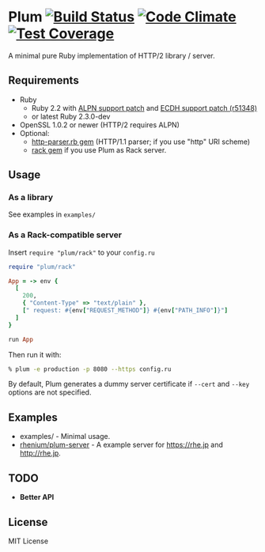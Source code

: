 # Plum [![Build Status](https://travis-ci.org/rhenium/plum.png?branch=master)](https://travis-ci.org/rhenium/plum) [![Code Climate](https://codeclimate.com/github/rhenium/plum/badges/gpa.svg)](https://codeclimate.com/github/rhenium/plum) [![Test Coverage](https://codeclimate.com/github/rhenium/plum/badges/coverage.svg)](https://codeclimate.com/github/rhenium/plum/coverage)
A minimal pure Ruby implementation of HTTP/2 library / server.

## Requirements
* Ruby
  * Ruby 2.2 with [ALPN support patch](https://gist.github.com/rhenium/b1711edcc903e8887a51) and [ECDH support patch (r51348)](https://bugs.ruby-lang.org/projects/ruby-trunk/repository/revisions/51348/diff?format=diff)
  * or latest Ruby 2.3.0-dev
* OpenSSL 1.0.2 or newer (HTTP/2 requires ALPN)
* Optional:
  * [http-parser.rb gem](https://rubygems.org/gems/http_parser.rb) (HTTP/1.1 parser; if you use "http" URI scheme)
  * [rack gem](https://rubygems.org/gems/rack) if you use Plum as Rack server.

## Usage
### As a library
See examples in `examples/`

### As a Rack-compatible server
Insert `require "plum/rack"` to your `config.ru`
```ruby
require "plum/rack"

App = -> env {
  [
    200,
    { "Content-Type" => "text/plain" },
    [" request: #{env["REQUEST_METHOD"]} #{env["PATH_INFO"]}"]
  ]
}

run App
```
Then run it with:
```sh
% plum -e production -p 8080 --https config.ru
```
By default, Plum generates a dummy server certificate if `--cert` and `--key` options are not specified.

## Examples
* examples/ - Minimal usage.
* [rhenium/plum-server](https://github.com/rhenium/plum-server) - A example server for https://rhe.jp and http://rhe.jp.

## TODO
* **Better API**

## License
MIT License
